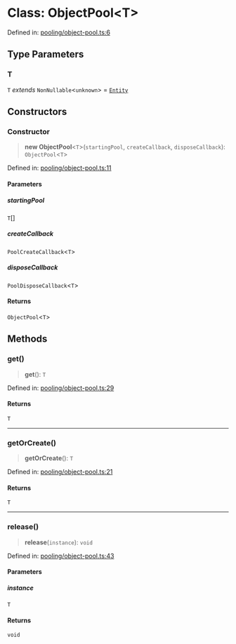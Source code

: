 # Class: ObjectPool\<T\>

Defined in: [pooling/object-pool.ts:6](https://github.com/Forge-Game-Engine/Forge/blob/80c88dbc1226e2ea185d187b85121eb9c3da7ead/src/pooling/object-pool.ts#L6)

## Type Parameters

### T

`T` *extends* `NonNullable`\<`unknown`\> = [`Entity`](Entity.md)

## Constructors

### Constructor

> **new ObjectPool**\<`T`\>(`startingPool`, `createCallback`, `disposeCallback`): `ObjectPool`\<`T`\>

Defined in: [pooling/object-pool.ts:11](https://github.com/Forge-Game-Engine/Forge/blob/80c88dbc1226e2ea185d187b85121eb9c3da7ead/src/pooling/object-pool.ts#L11)

#### Parameters

##### startingPool

`T`[]

##### createCallback

`PoolCreateCallback`\<`T`\>

##### disposeCallback

`PoolDisposeCallback`\<`T`\>

#### Returns

`ObjectPool`\<`T`\>

## Methods

### get()

> **get**(): `T`

Defined in: [pooling/object-pool.ts:29](https://github.com/Forge-Game-Engine/Forge/blob/80c88dbc1226e2ea185d187b85121eb9c3da7ead/src/pooling/object-pool.ts#L29)

#### Returns

`T`

***

### getOrCreate()

> **getOrCreate**(): `T`

Defined in: [pooling/object-pool.ts:21](https://github.com/Forge-Game-Engine/Forge/blob/80c88dbc1226e2ea185d187b85121eb9c3da7ead/src/pooling/object-pool.ts#L21)

#### Returns

`T`

***

### release()

> **release**(`instance`): `void`

Defined in: [pooling/object-pool.ts:43](https://github.com/Forge-Game-Engine/Forge/blob/80c88dbc1226e2ea185d187b85121eb9c3da7ead/src/pooling/object-pool.ts#L43)

#### Parameters

##### instance

`T`

#### Returns

`void`
